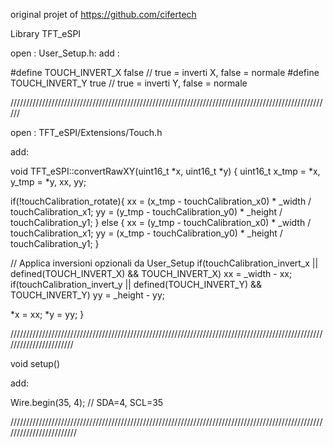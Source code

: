 original projet of https://github.com/cifertech

Library TFT_eSPI

open : User_Setup.h:
add :



#define TOUCH_INVERT_X   false   // true = inverti X, false = normale
      #define TOUCH_INVERT_Y   true   // true = inverti Y, false = normale


      
//////////////////////////////////////////////////////////////////////////////////////////////////////



open : TFT_eSPI/Extensions/Touch.h

add: 

void TFT_eSPI::convertRawXY(uint16_t *x, uint16_t *y)
{
  uint16_t x_tmp = *x, y_tmp = *y, xx, yy;

  if(!touchCalibration_rotate){
    xx = (x_tmp - touchCalibration_x0) * _width / touchCalibration_x1;
    yy = (y_tmp - touchCalibration_y0) * _height / touchCalibration_y1;
  } else {
    xx = (y_tmp - touchCalibration_x0) * _width / touchCalibration_x1;
    yy = (x_tmp - touchCalibration_y0) * _height / touchCalibration_y1;
  }

  // Applica inversioni opzionali da User_Setup
  if(touchCalibration_invert_x || defined(TOUCH_INVERT_X) && TOUCH_INVERT_X) xx = _width - xx;
  if(touchCalibration_invert_y || defined(TOUCH_INVERT_Y) && TOUCH_INVERT_Y) yy = _height - yy;

  *x = xx;
  *y = yy;
}








///////////////////////////////////////////////////////////////////////////////////////////////////////////////////////

void setup() 

add:

Wire.begin(35, 4); // SDA=4, SCL=35 

////////////////////////////////////////////////////////////////////////////////////////////////////////////////////////
